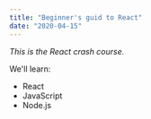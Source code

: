 ```yaml
---
title: "Beginner's guid to React"
date: "2020-04-15"
---
```


_This is the React crash course._

We'll learn:

* React
* JavaScript
* Node.js